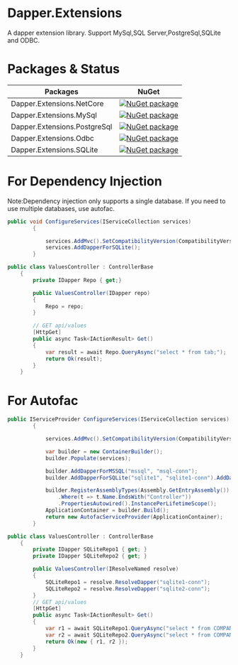 # Dapper.Extensions
A dapper extension library. Support MySql,SQL Server,PostgreSql,SQLite and ODBC.

# Packages & Status
Packages | NuGet
---------|------
Dapper.Extensions.NetCore|[![NuGet package](https://buildstats.info/nuget/Dapper.Extensions.NetCore)](https://www.nuget.org/packages/Dapper.Extensions.NetCore)
Dapper.Extensions.MySql|[![NuGet package](https://buildstats.info/nuget/Dapper.Extensions.MySql)](https://www.nuget.org/packages/DDapper.Extensions.MySql)
Dapper.Extensions.PostgreSql|[![NuGet package](https://buildstats.info/nuget/Dapper.Extensions.PostgreSql)](https://www.nuget.org/packages/Dapper.Extensions.PostgreSql)
Dapper.Extensions.Odbc|[![NuGet package](https://buildstats.info/nuget/Dapper.Extensions.Odbc)](https://www.nuget.org/packages/Dapper.Extensions.Odbc)
Dapper.Extensions.SQLite|[![NuGet package](https://buildstats.info/nuget/Dapper.Extensions.SQLite)](https://www.nuget.org/packages/Dapper.Extensions.SQLite)


# For Dependency Injection

Note:Dependency injection only supports a single database. If you need to use multiple databases, use autofac.

```csharp
public void ConfigureServices(IServiceCollection services)
		{

			services.AddMvc().SetCompatibilityVersion(CompatibilityVersion.Version_2_1).AddControllersAsServices();
			services.AddDapperForSQLite();
		}
```

```csharp
public class ValuesController : ControllerBase
	{
		private IDapper Repo { get;}

		public ValuesController(IDapper repo)
		{
			Repo = repo;
		}

		// GET api/values
		[HttpGet]
		public async Task<IActionResult> Get()
		{
			var result = await Repo.QueryAsync("select * from tab;");
			return Ok(result);
		}
	}
```
# For Autofac

```csharp
public IServiceProvider ConfigureServices(IServiceCollection services)
		{

			services.AddMvc().SetCompatibilityVersion(CompatibilityVersion.Version_2_1).AddControllersAsServices();

			var builder = new ContainerBuilder();
			builder.Populate(services);

			builder.AddDapperForMSSQL("mssql", "msql-conn");
			builder.AddDapperForSQLite("sqlite1", "sqlite1-conn").AddDapperForSQLite("sqlite2", "sqlite2-conn");

			builder.RegisterAssemblyTypes(Assembly.GetEntryAssembly())
				.Where(t => t.Name.EndsWith("Controller"))
				.PropertiesAutowired().InstancePerLifetimeScope();
			ApplicationContainer = builder.Build();
			return new AutofacServiceProvider(ApplicationContainer);
		}
```


```csharp
public class ValuesController : ControllerBase
	{
		private IDapper SQLiteRepo1 { get; }
        private IDapper SQLiteRepo2 { get; }

        public ValuesController(IResolveNamed resolve)
        {
            SQLiteRepo1 = resolve.ResolveDapper("sqlite1-conn");
            SQLiteRepo2 = resolve.ResolveDapper("sqlite2-conn");
        }
		// GET api/values
		[HttpGet]
		public async Task<IActionResult> Get()
		{
			var r1 = await SQLiteRepo1.QueryAsync("select * from COMPANY LIMIT 1 OFFSET 0");
            var r2 = await SQLiteRepo2.QueryAsync("select * from COMPANY LIMIT 1 OFFSET 0");
            return Ok(new { r1, r2 });
		}
	}
```
